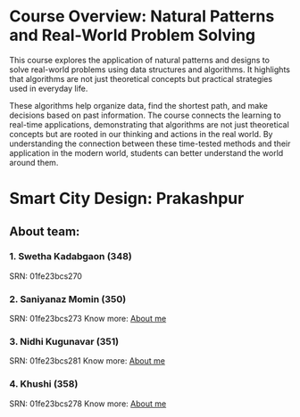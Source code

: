 # Course Overview: Natural Patterns and Real-World Problem Solving

This course explores the application of natural patterns and designs to solve real-world problems using data structures and algorithms. It highlights that algorithms are not just theoretical concepts but practical strategies used in everyday life.

These algorithms help organize data, find the shortest path, and make decisions based on past information. The course connects the learning to real-time applications, demonstrating that algorithms are not just theoretical concepts but are rooted in our thinking and actions in the real world. By understanding the connection between these time-tested methods and their application in the modern world, students can better understand the world around them.

# Smart City Design: Prakashpur


## About team:
### 1. Swetha Kadabgaon (348)
SRN: 01fe23bcs270

### 2. Saniyanaz Momin (350)
SRN: 01fe23bcs273
Know more: [About me]()

### 3. Nidhi Kugunavar (351)
SRN: 01fe23bcs281
Know more: [About me]()

### 4. Khushi (358)
SRN: 01fe23bcs278
Know more: [About me]()
